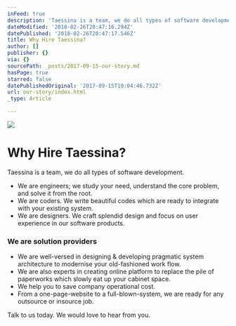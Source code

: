 ```yaml
---
inFeed: true
description: 'Taessina is a team, we do all types of software development.'
dateModified: '2018-02-26T20:47:16.294Z'
datePublished: '2018-02-26T20:47:17.546Z'
title: Why Hire Taessina?
author: []
publisher: {}
via: {}
sourcePath: _posts/2017-09-15-our-story.md
hasPage: true
starred: false
datePublishedOriginal: '2017-09-15T10:04:46.732Z'
url: our-story/index.html
_type: Article

---
```

![](https://the-grid-user-content.s3-us-west-2.amazonaws.com/16c2264c-57c7-474e-a14e-c591a2cbcd30.jpg)

# Why Hire Taessina?

Taessina is a team, we do all types of software development.

* We are engineers; we study your need, understand the core problem, and solve it from the root.
* We are coders. We write beautiful codes which are ready to integrate with your existing system.
* We are designers. We craft splendid design and focus on user experience in our software products.

### We are solution providers

* We are well-versed in designing & developing pragmatic system architecture to modernise your old-fashioned work flow.
* We are also experts in creating online platform to replace the pile of paperworks which slowly eat up your cabinet space.
* We help you to save company operational cost.
* From a one-page-website to a full-blown-system, we are ready for any outsource or insource job.

Talk to us today. We would love to hear from you.